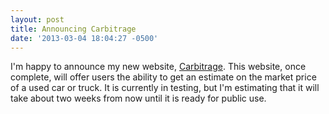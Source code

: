 ```yaml
---
layout: post
title: Announcing Carbitrage
date: '2013-03-04 18:04:27 -0500'
---
```


I'm happy to announce my new website, [Carbitrage]("http://carbitrage.com"). This website, once complete, will offer users the ability to get an estimate on the market price of a used car or truck. It is currently in testing, but I'm estimating that it will take about two weeks from now until it is ready for public use.
